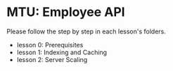 # MTU: Employee API

Please follow the step by step in each lesson's folders.
- lesson 0: Prerequisites
- lesson 1: Indexing and Caching
- lesson 2: Server Scaling






